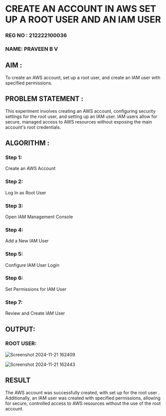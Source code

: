  # CREATE AN  ACCOUNT IN AWS SET UP A ROOT USER AND AN IAM USER 
 
### REG NO : 212222100036
### NAME: PRAVEEN B V

## AIM :
To create an AWS account, set up a root user, and create an IAM user with specified permissions.

## PROBLEM STATEMENT :
This experiment involves creating an AWS account, configuring security settings for the root user, and setting up an IAM user. IAM users allow for secure, managed access to AWS resources without exposing the main account's root credentials.

## ALGORITHM :
 ### Step 1:
 Create an AWS Account </br>
 ### Step 2:
 Log In as Root User </br>
 ### Step 3:
 Open IAM Management Console</br>
 ### Step 4:
 Add a New IAM User</br>
 ### Step 5:
 Configure IAM User Login</br>
 ### Step 6:
 Set Permissions for IAM User</br>
 ### Step 7:
 Review and Create IAM User</br>


## OUTPUT:

### ROOT USER:

![Screenshot 2024-11-21 162409](https://github.com/user-attachments/assets/9950491d-7a75-4359-a281-fc24f777d5ed)


![Screenshot 2024-11-21 162443](https://github.com/user-attachments/assets/0110336c-a475-4f13-a591-4dc6af539082)


## RESULT
The AWS account was successfully created, with set up for the root user . Additionally, an IAM user was created with specified permissions, allowing for secure, controlled access to AWS resources without the use of the root account. 

  


